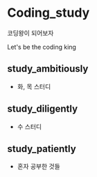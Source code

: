# Coding_study
코딩왕이 되어보자

Let's be the coding king

## study_ambitiously
- 화, 목 스터디

## study_diligently
- 수 스터디

## study_patiently
- 혼자 공부한 것들
